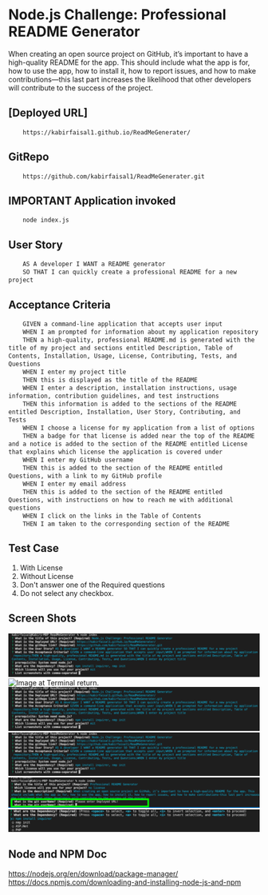 # Node.js Challenge: Professional README Generator
When creating an open source project on GitHub, it’s important to have a high-quality README for the app. This should include what the app is for, how to use the app, how to install it, how to report issues, and how to make contributions—this last part increases the likelihood that other developers will contribute to the success of the project.

## [Deployed URL]
```
    https://kabirfaisal1.github.io/ReadMeGenerater/
```
## GitRepo
```   
    https://github.com/kabirfaisal1/ReadMeGenerater.git
```
## IMPORTANT Application invoked 
```
    node index.js
```

## User Story
```
    AS A developer I WANT a README generator
    SO THAT I can quickly create a professional README for a new project
```
## Acceptance Criteria
```
    GIVEN a command-line application that accepts user input
    WHEN I am prompted for information about my application repository
    THEN a high-quality, professional README.md is generated with the title of my project and sections entitled Description, Table of Contents, Installation, Usage, License, Contributing, Tests, and Questions
    WHEN I enter my project title
    THEN this is displayed as the title of the README
    WHEN I enter a description, installation instructions, usage information, contribution guidelines, and test instructions
    THEN this information is added to the sections of the README entitled Description, Installation, User Story, Contributing, and Tests
    WHEN I choose a license for my application from a list of options
    THEN a badge for that license is added near the top of the README and a notice is added to the section of the README entitled License that explains which license the application is covered under
    WHEN I enter my GitHub username
    THEN this is added to the section of the README entitled Questions, with a link to my GitHub profile
    WHEN I enter my email address
    THEN this is added to the section of the README entitled Questions, with instructions on how to reach me with additional questions
    WHEN I click on the links in the Table of Contents
    THEN I am taken to the corresponding section of the README
```
## Test Case
1. With License
2. Without License
3. Don't answer one of the Required questions
4. Do not select any checkbox.

## Screen Shots  
![Image at questions.](./images/questionScreenShots.png)
![Image at Terminal return.](./images/terminalreturn.png.png)
![Image at Test case 1.](./images/questionScreenShots.png)
![Image at Test case 2.](./images/questionScreenShots.png)
![Image at Test case 3.](./images/TestCase3.png)
![Image at Test case 4.](./images/TestCase4.png)

## Node and NPM Doc
https://nodejs.org/en/download/package-manager/
https://docs.npmjs.com/downloading-and-installing-node-js-and-npm
